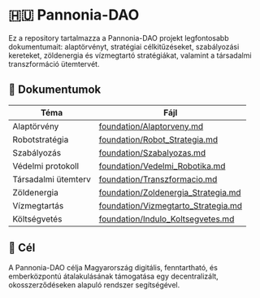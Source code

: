 # 🇭🇺 Pannonia-DAO

Ez a repository tartalmazza a Pannonia-DAO projekt legfontosabb dokumentumait: alaptörvényt, stratégiai célkitűzéseket, szabályozási kereteket, zöldenergia és vízmegtartó stratégiákat, valamint a társadalmi transzformáció ütemtervét.

## 📁 Dokumentumok

| Téma | Fájl |
|------|------|
| Alaptörvény | [foundation/Alaptorveny.md](foundation/Alaptorveny.md) |
| Robotstratégia | [foundation/Robot_Strategia.md](foundation/Robot_Strategia.md) |
| Szabályozás | [foundation/Szabalyozas.md](foundation/Szabalyozas.md) |
| Védelmi protokoll | [foundation/Vedelmi_Robotika.md](foundation/Vedelmi_Robotika.md) |
| Társadalmi ütemterv | [foundation/Transzformacio.md](foundation/Transzformacio.md) |
| Zöldenergia | [foundation/Zoldenergia_Strategia.md](foundation/Zoldenergia_Strategia.md) |
| Vízmegtartás | [foundation/Vizmegtarto_Strategia.md](foundation/Vizmegtarto_Strategia.md) |
| Költségvetés | [foundation/Indulo_Koltsegvetes.md](foundation/Indulo_Koltsegvetes.md) |

## 🎯 Cél

A Pannonia-DAO célja Magyarország digitális, fenntartható, és emberközpontú átalakulásának támogatása egy decentralizált, okosszerződéseken alapuló rendszer segítségével.
